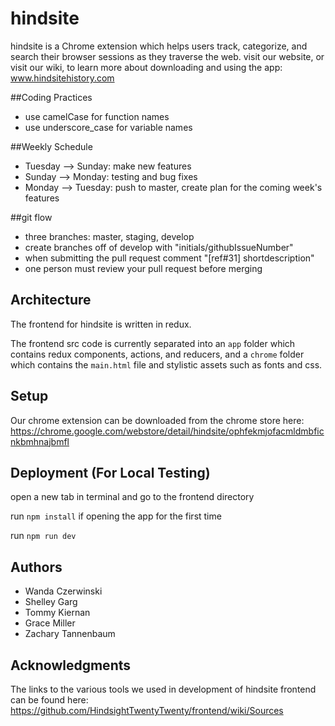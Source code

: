 # hindsite
hindsite is a Chrome extension which helps users track, categorize, and search their browser sessions as they traverse the web. 
visit our website, or visit our wiki, to learn more about downloading and using the app:
www.hindsitehistory.com

##Coding Practices
* use camelCase for function names
* use underscore_case for variable names

##Weekly Schedule
* Tuesday --> Sunday: make new features
* Sunday --> Monday: testing and bug fixes
* Monday --> Tuesday: push to master, create plan for the coming week's features

##git flow
* three branches: master, staging, develop
* create branches off of develop with "initials/githubIssueNumber"
* when submitting the pull request comment "[ref#31] shortdescription"
* one person must review your pull request before merging

## Architecture
The frontend for hindsite is written in redux. 

The frontend src code is currently separated into an `app` folder which contains redux components, actions, and reducers, and a `chrome` folder which contains the `main.html` file and stylistic assets such as fonts and css. 

## Setup
Our chrome extension can be downloaded from the chrome store here: https://chrome.google.com/webstore/detail/hindsite/ophfekmjofacmldmbficnkbmhnajbmfl

## Deployment (For Local Testing) 
open a new tab in terminal and go to the frontend directory

run `npm install` if opening the app for the first time

run `npm run dev`

## Authors
* Wanda Czerwinski
* Shelley Garg
* Tommy Kiernan
* Grace Miller
* Zachary Tannenbaum

## Acknowledgments
The links to the various tools we used in development of hindsite frontend can be found here:
https://github.com/HindsightTwentyTwenty/frontend/wiki/Sources
